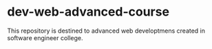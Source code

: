 # dev-web-advanced-course
This repository is destined to advanced web developtmens created in software engineer college.
